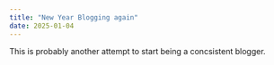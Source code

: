 ```yaml
---
title: "New Year Blogging again"
date: 2025-01-04
---
```

This is probably another attempt to start being a concsistent blogger.
